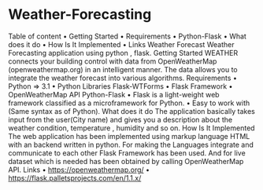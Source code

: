 # Weather-Forecasting
Table of content
•    Getting Started
•    Requirements
•    Python-Flask
•    What does it do
•    How Is It Implemented
•    Links
Weather Forecast
    Weather Forecasting application using python , flask.
Getting Started
        WEATHER connects your building control with data from OpenWeatherMap (openweathermap.org) in an intelligent manner. The data allows you to integrate the weather forecast into various algorithms.
Requirements
•    Python => 3.1 
•    Python Libraries  Flask-WTForms
•    Flask Framework
•    OpenWeatherMap API
Python-Flask
•    Flask is a light-weight web framework classified as a microframework for Python.
•    Easy to work with (Same syntax as of Python).
What does it do
      The application basically takes input from the user(City name) and gives you a description about the weather condition, temperature , humidity and so on.
How Is It Implemented
       The web application has been implemented using markup language HTML with an backend written in python. For making the Languages integrate and communicate to each other Flask Framework has been used. And for live dataset which is needed has been obtained by calling OpenWeatherMap API. 
Links
•    https://openweathermap.org/
•    https://flask.palletsprojects.com/en/1.1.x/

